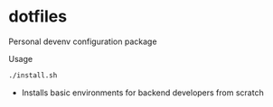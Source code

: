 # dotfiles
Personal devenv configuration package

Usage

```sh
./install.sh
```
 - Installs basic environments for backend developers from scratch
